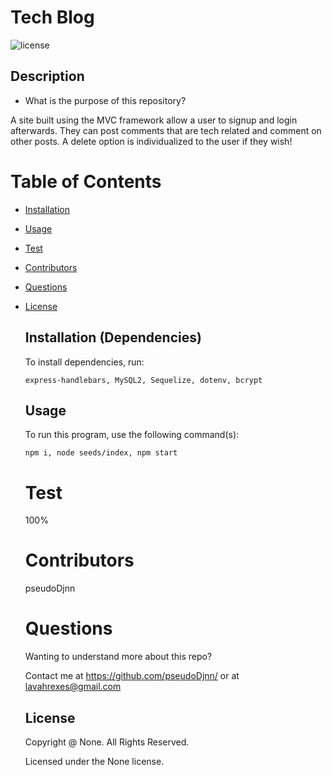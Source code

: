 # Tech Blog

![license](https://img.shields.io/badge/license-None-yellowgreen.svg)

## Description

- What is the purpose of this repository?<br/>

A site built using the MVC framework allow a user to signup and login afterwards. They can post comments that are tech related and comment on other posts. A delete option is individualized to the user if they wish!

# Table of Contents

- [Installation](#installation)
- [Usage](#usage)
- [Test](#test)
- [Contributors](#contributors)
- [Questions](#questions)
- [License](#license)

  ## Installation (Dependencies)

  To install dependencies, run:

  ```
  express-handlebars, MySQL2, Sequelize, dotenv, bcrypt
  ```

  ## Usage

  To run this program, use the following command(s):

  ```
  npm i, node seeds/index, npm start
  ```

  # Test

  100%

  # Contributors

  pseudoDjnn

  # Questions

  Wanting to understand more about this repo?

  Contact me at https://github.com/pseudoDjnn/ or at lavahrexes@gmail.com

  ## License

  Copyright @ None. All Rights Reserved.

  Licensed under the None license.
